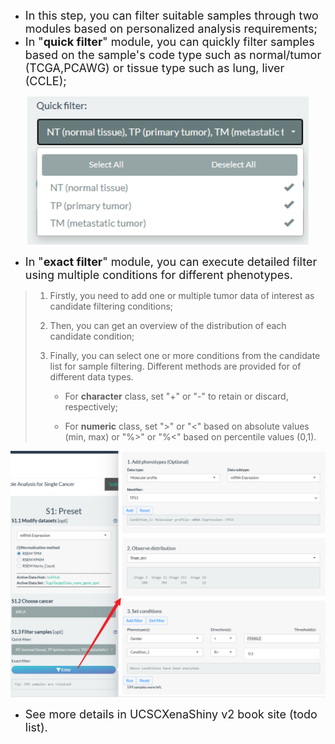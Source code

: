 

- <font size="4">In this step, you can filter suitable samples through two modules based on personalized analysis requirements;</font>
- <font size="4"> In "**quick filter**" module, you can quickly filter samples based on the sample's code type such as normal/tumor (TCGA,PCAWG) or tissue type such as lung, liver (CCLE); </font>


<p align="center">
<img src="https://raw.githubusercontent.com/lishensuo/images2/main/img01/image-20240114144035472.png" alt="image-20240114144035472"   width="450"  />
</p>

- <font size="4"> In "**exact filter**" module, you can execute detailed filter using multiple conditions for different phenotypes. </font>



> 1. Firstly, you need to add one or multiple tumor data of interest as candidate filtering conditions;
>
> 2. Then, you can get an overview of the distribution of each candidate condition;
>
> 3. Finally, you can select one or more conditions from the candidate list for sample filtering. Different methods are provided for of different data types. 
>
>    - For **character** class, set "+" or "-" to retain or discard, respectively;
>
>    - For **numeric**  class, set ">" or "<" based on absolute values (min, max) or "%>" or "%<" based on percentile values (0,1).

<p align="center">
<img src="https://raw.githubusercontent.com/lishensuo/images2/main/img01/image-20240114144419223.png" alt="image-20240114144419223"   width="700"  />
</p>


- <font size="4"> See more details in UCSCXenaShiny v2 book site (todo list). </font> 
